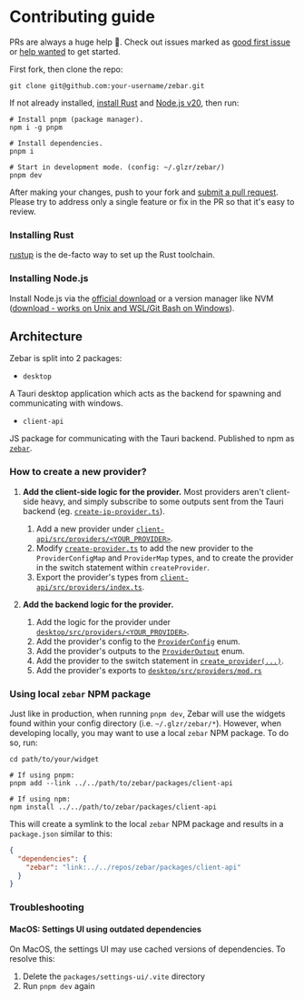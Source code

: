 # Contributing guide

PRs are always a huge help 💛. Check out issues marked as [good first issue](https://github.com/glzr-io/zebar/issues?q=is%3Aissue+is%3Aopen+label%3A%22good+first+issue%22) or [help wanted](https://github.com/glzr-io/zebar/issues?q=is%3Aissue+is%3Aopen+label%3A%22help+wanted%22) to get started.

First fork, then clone the repo:

```shell
git clone git@github.com:your-username/zebar.git
```

If not already installed, [install Rust](#installing-rust) and [Node.js v20](#installing-nodejs), then run:

```shell
# Install pnpm (package manager).
npm i -g pnpm

# Install dependencies.
pnpm i

# Start in development mode. (config: ~/.glzr/zebar/)
pnpm dev
```

After making your changes, push to your fork and [submit a pull request](https://github.com/glzr-io/zebar/pulls). Please try to address only a single feature or fix in the PR so that it's easy to review.

### Installing Rust

[rustup](https://rustup.rs/) is the de-facto way to set up the Rust toolchain.

### Installing Node.js

Install Node.js via the [official download](https://nodejs.org/en/download) or a version manager like NVM ([download - works on Unix and WSL/Git Bash on Windows](https://github.com/nvm-sh/nvm#installing-and-updating)).

## Architecture

Zebar is split into 2 packages:

- `desktop`

A Tauri desktop application which acts as the backend for spawning and communicating with windows.

- `client-api`

JS package for communicating with the Tauri backend. Published to npm as [`zebar`](https://www.npmjs.com/package/zebar).

### How to create a new provider?

1. **Add the client-side logic for the provider.** Most providers aren't client-side heavy, and simply subscribe to some outputs sent from the Tauri backend (eg. [`create-ip-provider.ts`](https://github.com/glzr-io/zebar/tree/main/packages/client-api/src/providers/ip/create-ip-provider.ts)).

   1. Add a new provider under [`client-api/src/providers/<YOUR_PROVIDER>`](https://github.com/glzr-io/zebar/tree/main/packages/client-api/src/providers).
   2. Modify [`create-provider.ts`](https://github.com/glzr-io/zebar/blob/main/packages/client-api/src/providers/create-provider.ts) to add the new provider to the `ProviderConfigMap` and `ProviderMap` types, and to create the provider in the switch statement within `createProvider`.
   3. Export the provider's types from [`client-api/src/providers/index.ts`](https://github.com/glzr-io/zebar/blob/main/packages/client-api/src/providers/index.ts).

2. **Add the backend logic for the provider.**

   1. Add the logic for the provider under [`desktop/src/providers/<YOUR_PROVIDER>`](https://github.com/glzr-io/zebar/tree/main/packages/desktop/src/providers).
   2. Add the provider's config to the [`ProviderConfig`](https://github.com/glzr-io/zebar/blob/main/packages/desktop/src/providers/provider_config.rs) enum.
   3. Add the provider's outputs to the [`ProviderOutput`](https://github.com/glzr-io/zebar/blob/main/packages/desktop/src/providers/provider_output.rs) enum.
   4. Add the provider to the switch statement in [`create_provider(...)`](https://github.com/glzr-io/zebar/blob/main/packages/desktop/src/providers/provider_ref.rs#L163).
   5. Add the provider's exports to [`desktop/src/providers/mod.rs`](https://github.com/glzr-io/zebar/blob/main/packages/desktop/src/providers/mod.rs)

### Using local `zebar` NPM package

Just like in production, when running `pnpm dev`, Zebar will use the widgets found within your config directory (i.e. `~/.glzr/zebar/*`). However, when developing locally, you may want to use a local `zebar` NPM package. To do so, run:

```shell
cd path/to/your/widget

# If using pnpm:
pnpm add --link ../../path/to/zebar/packages/client-api

# If using npm:
npm install ../../path/to/zebar/packages/client-api
```

This will create a symlink to the local `zebar` NPM package and results in a `package.json` similar to this:

```json
{
  "dependencies": {
    "zebar": "link:../../repos/zebar/packages/client-api"
  }
}
```

### Troubleshooting

#### MacOS: Settings UI using outdated dependencies

On MacOS, the settings UI may use cached versions of dependencies. To resolve this:

1. Delete the `packages/settings-ui/.vite` directory
2. Run `pnpm dev` again
